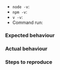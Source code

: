 - `node -v`:
- `npm -v`:
- `v -v`:
- Command run:

### Expected behaviour


### Actual behaviour


### Steps to reproduce

